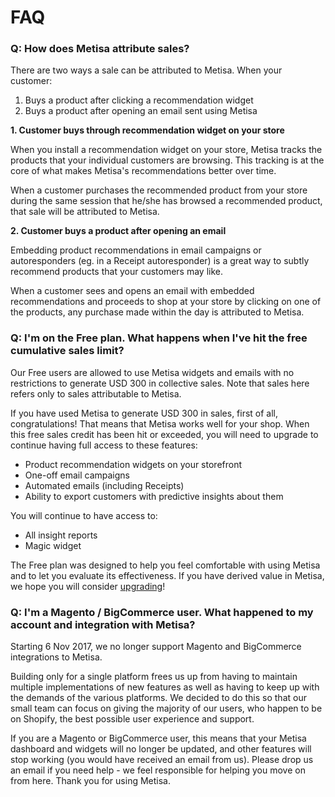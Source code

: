 # FAQ

### Q: How does Metisa attribute sales?

There are two ways a sale can be attributed to Metisa. When your customer:
1. Buys a product after clicking a recommendation widget
2. Buys a product after opening an email sent using Metisa

**1. Customer buys through recommendation widget on your store**

When you install a recommendation widget on your store, Metisa tracks the products that your individual customers are browsing. This tracking is at the core of what makes Metisa's recommendations better over time.

When a customer purchases the recommended product from your store during the same session that he/she has browsed a recommended product, that sale will be attributed to Metisa.

**2. Customer buys a product after opening an email**

Embedding product recommendations in email campaigns or autoresponders (eg. in a Receipt autoresponder) is a great way to subtly recommend products that your customers may like.

When a customer sees and opens an email with embedded recommendations and proceeds to shop at your store by clicking on one of the products, any purchase made within the day is attributed to Metisa.

### Q: I'm on the Free plan. What happens when I've hit the free cumulative sales limit?

Our Free users are allowed to use Metisa widgets and emails with no restrictions to generate USD 300 in collective sales. Note that sales here refers only to sales attributable to Metisa.

If you have used Metisa to generate USD 300 in sales, first of all, congratulations! That means that Metisa works well for your shop. When this free sales credit has been hit or exceeded, you will need to upgrade to continue having full access to these features:
- Product recommendation widgets on your storefront
- One-off email campaigns
- Automated emails (including Receipts)
- Ability to export customers with predictive insights about them

You will continue to have access to:
- All insight reports
- Magic widget

The Free plan was designed to help you feel comfortable with using Metisa and to let you evaluate its effectiveness. If you have derived value in Metisa, we hope you will consider [upgrading][1]!

### Q: I'm a Magento / BigCommerce user. What happened to my account and integration with Metisa?

Starting 6 Nov 2017, we no longer support Magento and BigCommerce integrations to Metisa.

Building only for a single platform frees us up from having to maintain multiple implementations of new features as well as having to keep up with the demands of the various platforms. We decided to do this so that our small team can focus on giving the majority of our users, who happen to be on Shopify, the best possible user experience and support.

If you are a Magento or BigCommerce user, this means that your Metisa dashboard and widgets will no longer be updated, and other features will stop working (you would have received an email from us). Please drop us an email if you need help - we feel responsible for helping you move on from here. Thank you for using Metisa.

[1]: /pricing
